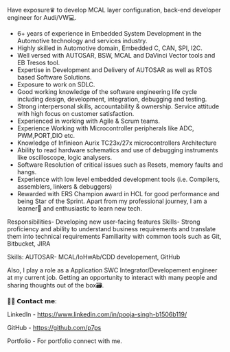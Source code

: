 Have exposure♛ to develop MCAL layer configuration, back-end developer engineer for Audi/VW💻. 
- 6+ years of experience in Embedded System Development in the Automotive technology and services industry. 
- Highly skilled in Automotive domain, Embedded C, CAN, SPI, I2C.
- Well versed with AUTOSAR, BSW, MCAL and DaVinci Vector tools and EB Tresos tool.
- Expertise in Development and Delivery of AUTOSAR as well as RTOS based Software Solutions.
- Exposure to work on SDLC.
- Good working knowledge of the software engineering life cycle including design, development, integration, debugging and testing.
- Strong interpersonal skills, accountability & ownership. Service attitude with high focus on customer satisfaction.
- Experienced in working with Agile & Scrum teams.
- Experience Working with Microcontroller peripherals like ADC, PWM,PORT,DIO etc.
- Knowledge of Infinieon Aurix TC23x/27x microcontrollers Architecture
- Ability to read hardware schematics and use of debugging instruments like oscilloscope, logic analysers.
- Software Resolution of critical issues such as Resets, memory faults and hangs.
- Experience with low level embedded development tools (i.e. Compilers, assemblers, linkers & debuggers)
- Rewarded with ERS Champion award in HCL for good performance and being Star of the Sprint.
Apart from my professional journey, I am a learner📝 and enthusiastic to learn new tech. 

Responsibilities- Developing new user-facing features
Skills- Strong proficiency and ability to understand business requirements and translate them into technical requirements Familiarity with common tools such as Git, Bitbucket, JIRA

Skills: AUTOSAR- MCAL/IoHwAb/CDD developement, GitHub

Also, I play a role as a Application SWC Integrator/Developement engineer at my current job. Getting an opportunity to interact with many people and sharing thoughts out of the box🗃.

🙋‍♂️ 𝗖𝗼𝗻𝘁𝗮𝗰𝘁 𝗺𝗲:

LinkedIn - https://www.linkedin.com/in/pooja-singh-b1506b119/

GitHub - https://github.com/p7ps

Portfolio - For portfolio connect with me.

